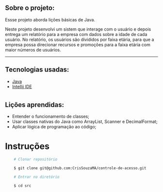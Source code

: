 

## Sobre o projeto:

Essse projeto aborda lições básicas de Java.

Neste projeto desenvolvi um sistem que interage com o usuário e depois entrega um relatório para a empresa com dados sobre a idade de cada usuário.
No relatório, os usuários são divididos por faixa etária, para que a empresa possa direcionar recursos e promoções para a faixa etária com maior números de usuários.

---

## Tecnologias usadas:
- [Java](https://docs.oracle.com/en/java/)
- [Intellij IDE](https://www.jetbrains.com/pt-br/idea/download/#section=linux)
#

## Lições aprendidas:
 - Entender o funcionamento de classes;
 - Usar classes nativas do Java como ArrayList, Scanner e DecimalFormat;
 - Aplicar lógica de programação ao código; 
#

# Instruções

```bash
    # Clonar repositório

    $ git clone git@github.com:CrisSouzaMA/controle-de-acesso.git

    # Entrar no diretório

    $ cd src

```

<br>
<br>
<br>
